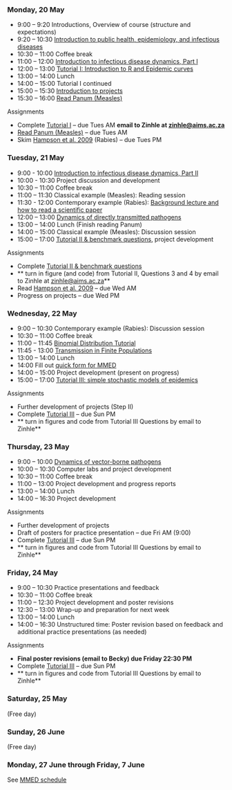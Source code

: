 <div markdown="1">

### Monday, 20 May

-  9:00 – 9:20		Introductions, Overview of course (structure and expectations)
-  9:20 – 10:30		[Introduction to public health, epidemiology, and infectious diseases]({{page.repo}}/raw/master/lectures/Intro_PH_Epi_ID.pdf)
-  10:30 – 11:00 	Coffee break
-  11:00 – 12:00	[Introduction to infectious disease dynamics, Part I]({{page.repo}}/raw/master/lectures/Intro_ID_Dynamics_I.pdf)
-  12:00 – 13:00	[Tutorial I: Introduction to R and Epidemic curves](#computerlabs)
-  13:00 – 14:00 	Lunch
-  14:00 – 15:00 	Tutorial I continued
-  15:00 – 15:30	[Introduction to projects]({{page.repo}}/raw/master/Project_guidelines_2019.pdf)
-  15:30 – 16:00	[Read Panum (Measles)](./panum.html)

Assignments

- Complete [Tutorial I](#computerlabs) – due Tues AM **email to Zinhle at zinhle@aims.ac.za**
- [Read Panum (Measles)](./panum.html) – due Tues AM
- Skim [Hampson et al. 2009]({{page.repo}}/raw/master/readings/Hampson2009.pdf) (Rabies) – due Tues PM

### Tuesday, 21 May

- 9:00 - 10:00		[Introduction to infectious disease dynamics, Part II]({{page.repo}}/raw/master/lectures/Intro_ID_Dynamics_II.pdf)
- 10:00 - 10:30     Project discussion and development
-  10:30 – 11:00 	Coffee break
-  11:00 – 11:30	Classical example (Measles): Reading session
-  11:30 - 12:00     Contemporary example (Rabies): [Background lecture and how to read a scientific paper]({{page.repo}}/raw/master/lectures/How_to_read_exRabies.pdf)
-  12:00 – 13:00	[Dynamics of directly transmitted pathogens]({{page.repo}}/raw/master/lectures/Intro_ID_Dynamics_III.pdf)
-  13:00 – 14:00 	Lunch (Finish reading Panum)
-  14:00 – 15:00	Classical example (Measles): Discussion session
-  15:00 – 17:00	[Tutorial II & benchmark questions](#computerlabs), project development

Assignments

- Complete [Tutorial II & benchmark questions](#computerlabs)
- ** turn in figure (and code) from Tutorial II,  Questions 3 and 4 by email to Zinhle at zinhle@aims.ac.za**
- Read [Hampson et al. 2009]({{page.repo}}/raw/master/readings/Hampson2009.pdf) – due Wed AM
- Progress on projects – due Wed PM

### Wednesday, 22 May
-  9:00 – 10:30 	Contemporary example (Rabies): Discussion session
-  10:30 – 11:00 	Coffee break
-  11:00 – 11:45	[Binomial Distribution Tutorial](#computerlabs)
-  11:45 - 13:00	[Transmission in Finite Populations]({{page.repo}}/raw/master/lectures/FinitePopModels.pdf)
-  13:00 – 14:00 	Lunch
- 14:00 Fill out [quick form for MMED](http://www.ici3d.org/MMED/logistics/logisticsForm)
-  14:00 – 15:00 	Project development (present on progress)
-  15:00 – 17:00	[Tutorial III: simple stochastic models of epidemics](#computerlabs)

Assignments

- Further development of projects (Step II)
- Complete [Tutorial III](#computerlabs) – due Sun PM
- ** turn in figures and code from Tutorial III Questions by email to Zinhle**

### Thursday, 23 May

- 9:00 – 10:00		[Dynamics of vector-borne pathogens]({{page.repo}}/raw/master/lectures/Dynamics_VB_Pathogens.pdf)
- 10:00 – 10:30  	Computer labs and project development
- 10:30 – 11:00 	Coffee break
- 11:00 – 13:00		Project development and progress reports
- 13:00 – 14:00 	Lunch
- 14:00 – 16:30		Project development

Assignments

- Further development of projects
- Draft of posters for practice presentation – due Fri AM (9:00)
- Complete [Tutorial III](#computerlabs) – due Sun PM
- ** turn in figures and code from Tutorial III Questions by email to Zinhle**

### Friday, 24 May

- 9:00 – 10:30 Practice presentations and feedback
- 10:30 – 11:00 Coffee break
- 11:00 – 12:30	Project development and poster revisions
- 12:30 – 13:00	Wrap-up and preparation for next week
- 13:00 – 14:00 Lunch
- 14:00 – 16:30	Unstructured time: Poster revision based on feedback and additional practice presentations (as needed)

Assignments

- **Final poster revisions (email to Becky) due Friday 22:30 PM**
- Complete [Tutorial III](#computerlabs) – due Sun PM
- ** turn in figures and code from Tutorial III Questions by email to Zinhle**


### Saturday, 25 May

(Free day)

### Sunday, 26 June

(Free day)

### Monday, 27 June through Friday, 7 June

See [MMED schedule](http://www.ici3d.org/MMED/schedule)

</div>
